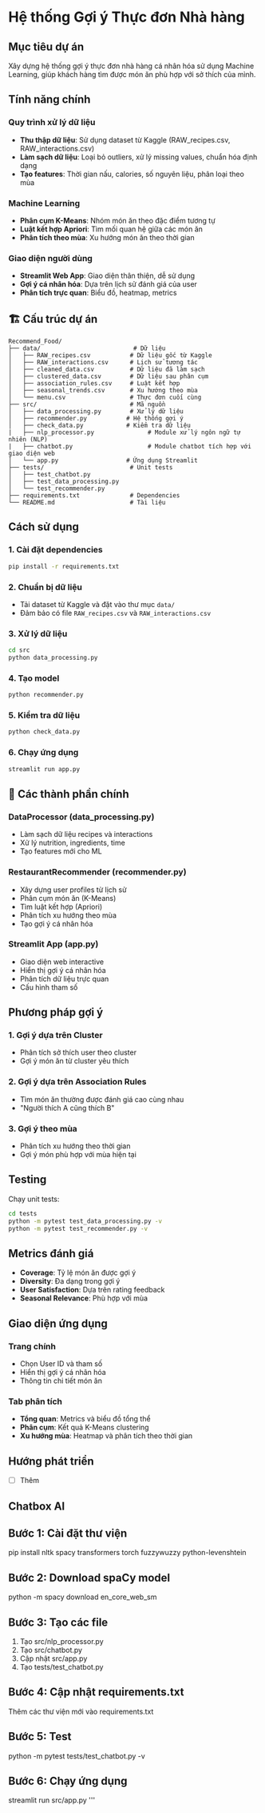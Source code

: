 
# Hệ thống Gợi ý Thực đơn Nhà hàng

##  Mục tiêu dự án

Xây dựng hệ thống gợi ý thực đơn nhà hàng cá nhân hóa sử dụng Machine Learning, giúp khách hàng tìm được món ăn phù hợp với sở thích của mình.

##  Tính năng chính

###  Quy trình xử lý dữ liệu
- **Thu thập dữ liệu**: Sử dụng dataset từ Kaggle (RAW_recipes.csv, RAW_interactions.csv)
- **Làm sạch dữ liệu**: Loại bỏ outliers, xử lý missing values, chuẩn hóa định dạng
- **Tạo features**: Thời gian nấu, calories, số nguyên liệu, phân loại theo mùa

###  Machine Learning
- **Phân cụm K-Means**: Nhóm món ăn theo đặc điểm tương tự
- **Luật kết hợp Apriori**: Tìm mối quan hệ giữa các món ăn
- **Phân tích theo mùa**: Xu hướng món ăn theo thời gian

###  Giao diện người dùng
- **Streamlit Web App**: Giao diện thân thiện, dễ sử dụng
- **Gợi ý cá nhân hóa**: Dựa trên lịch sử đánh giá của user
- **Phân tích trực quan**: Biểu đồ, heatmap, metrics

## 🏗️ Cấu trúc dự án

```
Recommend_Food/
├── data/                          # Dữ liệu
│   ├── RAW_recipes.csv           # Dữ liệu gốc từ Kaggle
│   ├── RAW_interactions.csv      # Lịch sử tương tác
│   ├── cleaned_data.csv          # Dữ liệu đã làm sạch
│   ├── clustered_data.csv        # Dữ liệu sau phân cụm
│   ├── association_rules.csv     # Luật kết hợp
│   ├── seasonal_trends.csv       # Xu hướng theo mùa
│   └── menu.csv                  # Thực đơn cuối cùng
├── src/                          # Mã nguồn
│   ├── data_processing.py        # Xử lý dữ liệu
│   ├── recommender.py           # Hệ thống gợi ý
│   ├── check_data.py            # Kiểm tra dữ liệu
|   ├── nlp_processor.py               # Module xử lý ngôn ngữ tự nhiên (NLP)
|   ├── chatbot.py                     # Module chatbot tích hợp với giao diện web
│   └── app.py                   # Ứng dụng Streamlit
├── tests/                        # Unit tests
│   ├── test_chatbot.py
│   ├── test_data_processing.py
│   └── test_recommender.py
├── requirements.txt              # Dependencies
└── README.md                     # Tài liệu
```

##  Cách sử dụng

### 1. Cài đặt dependencies
```bash
pip install -r requirements.txt
```

### 2. Chuẩn bị dữ liệu
- Tải dataset từ Kaggle và đặt vào thư mục `data/`
- Đảm bảo có file `RAW_recipes.csv` và `RAW_interactions.csv`

### 3. Xử lý dữ liệu
```bash
cd src
python data_processing.py
```

### 4. Tạo model
```bash
python recommender.py
```

### 5. Kiểm tra dữ liệu
```bash
python check_data.py
```

### 6. Chạy ứng dụng
```bash
streamlit run app.py
```

## 🔧 Các thành phần chính

### DataProcessor (data_processing.py)
- Làm sạch dữ liệu recipes và interactions
- Xử lý nutrition, ingredients, time
- Tạo features mới cho ML

### RestaurantRecommender (recommender.py)
- Xây dựng user profiles từ lịch sử
- Phân cụm món ăn (K-Means)
- Tìm luật kết hợp (Apriori)
- Phân tích xu hướng theo mùa
- Tạo gợi ý cá nhân hóa

### Streamlit App (app.py)
- Giao diện web interactive
- Hiển thị gợi ý cá nhân hóa
- Phân tích dữ liệu trực quan
- Cấu hình tham số

##  Phương pháp gợi ý

### 1. Gợi ý dựa trên Cluster
- Phân tích sở thích user theo cluster
- Gợi ý món ăn từ cluster yêu thích

### 2. Gợi ý dựa trên Association Rules
- Tìm món ăn thường được đánh giá cao cùng nhau
- "Người thích A cũng thích B"

### 3. Gợi ý theo mùa
- Phân tích xu hướng theo thời gian
- Gợi ý món phù hợp với mùa hiện tại

##  Testing

Chạy unit tests:
```bash
cd tests
python -m pytest test_data_processing.py -v
python -m pytest test_recommender.py -v
```

##  Metrics đánh giá

- **Coverage**: Tỷ lệ món ăn được gợi ý
- **Diversity**: Đa dạng trong gợi ý
- **User Satisfaction**: Dựa trên rating feedback
- **Seasonal Relevance**: Phù hợp với mùa

##  Giao diện ứng dụng

### Trang chính
- Chọn User ID và tham số
- Hiển thị gợi ý cá nhân hóa
- Thông tin chi tiết món ăn

### Tab phân tích
- **Tổng quan**: Metrics và biểu đồ tổng thể
- **Phân cụm**: Kết quả K-Means clustering
- **Xu hướng mùa**: Heatmap và phân tích theo thời gian

##  Hướng phát triển

- [ ] Thêm

## Chatbox AI
## Bước 1: Cài đặt thư viện
pip install nltk spacy transformers torch fuzzywuzzy python-levenshtein

## Bước 2: Download spaCy model
python -m spacy download en_core_web_sm

## Bước 3: Tạo các file
1. Tạo src/nlp_processor.py
2. Tạo src/chatbot.py  
3. Cập nhật src/app.py
4. Tạo tests/test_chatbot.py

## Bước 4: Cập nhật requirements.txt
Thêm các thư viện mới vào requirements.txt

## Bước 5: Test
python -m pytest tests/test_chatbot.py -v

## Bước 6: Chạy ứng dụng
streamlit run src/app.py
'''

